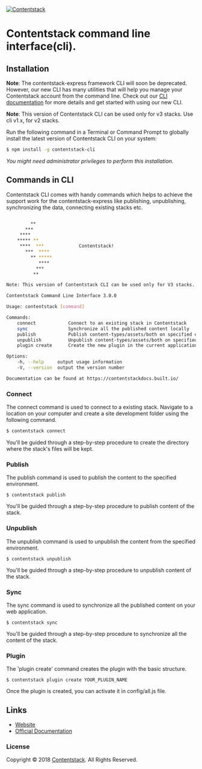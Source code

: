 [![Contentstack](https://www.contentstack.com/docs/static/images/contentstack.png)](https://www.contentstack.com/)

# Contentstack command line interface(cli).

## Installation

**Note**: The contentstack-express framework CLI will soon be deprecated. However, our new CLI has many utilities that will help you manage your Contentstack account from the command line. Check out our [CLI documentation](https://www.contentstack.com/docs/developers/cli) for more details and get started with using our new CLI.

**Note**: This version of Contentstack CLI can be used only for v3 stacks. Use cli v1.x, for v2 stacks.


Run the following command in a Terminal or Command Prompt to globally install the latest version of Contentstack CLI on your system:

```bash
$ npm install -g contentstack-cli
```
*You might need administrator privileges to perform this installation.*

## Commands in CLI

Contentstack CLI comes with handy commands which helps to achieve the support work for the contentstack-express like publishing, unpublishing, synchronizing the data, connecting existing stacks etc.

```bash

	     **
	   ***
	 ****
	***** **
	 ****  ***             Contentstack!
	   ***  ****
	     ** *****
	        ****
	       ***
	      **

Note: This version of Contentstack CLI can be used only for V3 stacks. Use CLI version 1.x, for V2 stacks.

Contentstack Command Line Interface 3.0.0

Usage: contentstack [command]

Commands:
    connect            Connect to an existing stack in Contentstack
    sync               Synchronize all the published content locally
    publish            Publish content-types/assets/both on specified environment
    unpublish          Unpublish content-types/assets/both on specified environment
    plugin create      Create the new plugin in the current application

Options:
    -h, --help     output usage information
    -V, --version  output the version number

Documentation can be found at https://contentstackdocs.built.io/
```
### Connect
The connect command is used to connect to a existing stack. Navigate to a location on your computer and create a site development folder using the following command.
```bash
$ contentstack connect
```
You'll be guided through a step-by-step procedure to create the directory where the stack's files will be kept.

### Publish

The publish command is used to publish the content to the specified environment.

```
$ contentstack publish
```
You'll be guided through a step-by-step procedure to publish content of the stack.

### Unpublish

The unpublish command is used to unpublish the content from the specified environment.

```
$ contentstack unpublish
```
You'll be guided through a step-by-step procedure to unpublish content of the stack.

### Sync

The sync command is used to synchronize all the published content on your web application.

```
$ contentstack sync
```
You'll be guided through a step-by-step procedure to synchronize all the content of the stack.

### Plugin

The 'plugin create' command creates the plugin with the basic structure.

```
$ contentstack plugin create YOUR_PLUGIN_NAME
```
Once the plugin is created, you can activate it in config/all.js file.

## Links
 - [Website](https://www.contentstack.com/)
 - [Official Documentation](https://www.contentstack.com/docs/)

### License
Copyright © 2018 [Contentstack](https://www.contentstack.com/). All Rights Reserved.
